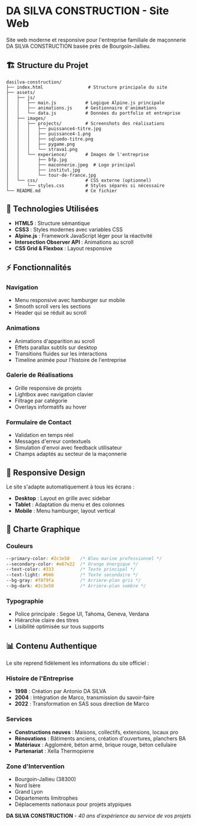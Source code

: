 # DA SILVA CONSTRUCTION - Site Web

Site web moderne et responsive pour l'entreprise familiale de maçonnerie DA SILVA CONSTRUCTION basée près de Bourgoin-Jallieu.

## 🏗️ Structure du Projet

```
dasilva-construction/
├── index.html                 # Structure principale du site
├── assets/
│   ├── js/
│   │   ├── main.js           # Logique Alpine.js principale
│   │   ├── animations.js     # Gestionnaire d'animations
│   │   └── data.js           # Données du portfolio et entreprise
│   ├── images/
│   │   ├── projects/         # Screenshots des réalisations
│   │   │   ├── puissance4-titre.jpg
│   │   │   ├── puissance4-1.png
│   │   │   ├── sqluedo-titre.png
│   │   │   ├── pygame.png
│   │   │   └── strava1.png
│   │   └── experience/       # Images de l'entreprise
│   │       ├── bfp.jpg
│   │       ├── maconnerie.jpeg  # Logo principal
│   │       ├── institut.jpg
│   │       └── tour-de-france.jpg
│   └── css/                  # CSS externe (optionnel)
│       └── styles.css        # Styles séparés si nécessaire
└── README.md                 # Ce fichier
```

## 🚀 Technologies Utilisées

- **HTML5** : Structure sémantique
- **CSS3** : Styles modernes avec variables CSS
- **Alpine.js** : Framework JavaScript léger pour la réactivité
- **Intersection Observer API** : Animations au scroll
- **CSS Grid & Flexbox** : Layout responsive

## ⚡ Fonctionnalités

### Navigation
- Menu responsive avec hamburger sur mobile
- Smooth scroll vers les sections
- Header qui se réduit au scroll

### Animations
- Animations d'apparition au scroll
- Effets parallax subtils sur desktop
- Transitions fluides sur les interactions
- Timeline animée pour l'histoire de l'entreprise

### Galerie de Réalisations
- Grille responsive de projets
- Lightbox avec navigation clavier
- Filtrage par catégorie
- Overlays informatifs au hover

### Formulaire de Contact
- Validation en temps réel
- Messages d'erreur contextuels
- Simulation d'envoi avec feedback utilisateur
- Champs adaptés au secteur de la maçonnerie

## 📱 Responsive Design

Le site s'adapte automatiquement à tous les écrans :
- **Desktop** : Layout en grille avec sidebar
- **Tablet** : Adaptation du menu et des colonnes
- **Mobile** : Menu hamburger, layout vertical

## 🎨 Charte Graphique

### Couleurs
```css
--primary-color: #2c3e50    /* Bleu marine professionnel */
--secondary-color: #e67e22  /* Orange énergique */
--text-color: #333          /* Texte principal */
--text-light: #666          /* Texte secondaire */
--bg-gray: #f8f9fa          /* Arrière-plan gris */
--bg-dark: #2c3e50          /* Arrière-plan sombre */
```

### Typographie
- Police principale : Segoe UI, Tahoma, Geneva, Verdana
- Hiérarchie claire des titres
- Lisibilité optimisée sur tous supports

## 📊 Contenu Authentique

Le site reprend fidèlement les informations du site officiel :

### Histoire de l'Entreprise
- **1998** : Création par Antonio DA SILVA
- **2004** : Intégration de Marco, transmission du savoir-faire
- **2022** : Transformation en SAS sous direction de Marco

### Services
- **Constructions neuves** : Maisons, collectifs, extensions, locaux pro
- **Rénovations** : Bâtiments anciens, création d'ouvertures, planchers BA
- **Matériaux** : Aggloméré, béton armé, brique rouge, béton cellulaire
- **Partenariat** : Xella Thermopierre

### Zone d'Intervention
- Bourgoin-Jallieu (38300)
- Nord Isère
- Grand Lyon
- Départements limitrophes
- Déplacements nationaux pour projets atypiques
  
**DA SILVA CONSTRUCTION** - *40 ans d'expérience au service de vos projets*